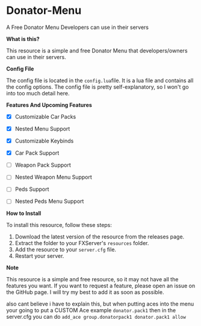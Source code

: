 # Donator-Menu
A Free Donator Menu Developers can use in their servers

**What is this?**

This resource is a simple and free Donator Menu that developers/owners can use in their servers. 

**Config File**

The config file is located in the `config.lua`file. It is a lua file and contains all the config options. The config file is pretty self-explanatory, so I won't go into too much detail here.

**Features And Upcoming Features**
- [x] Customizable Car Packs
- [x] Nested Menu Support
- [x] Customizable Keybinds
- [x] Car Pack Support

- [ ] Weapon Pack Support
- [ ] Nested Weapon Menu Support

- [ ] Peds Support
- [ ] Nested Peds Menu Support


**How to Install**

To install this resource, follow these steps:

1. Download the latest version of the resource from the releases page.
2. Extract the folder to your FXServer's `resources` folder.
3. Add the resource to your `server.cfg` file.
4. Restart your server.

**Note**

This resource is a simple and free resource, so it may not have all the features you want. If you want to request a feature, please open an issue on the GitHub page. I will try my best to add it as soon as possible.

also cant believe i have to explain this, but when putting aces into the menu your going to put a CUSTOM Ace example `donator.pack1` then in the server.cfg you can do `add_ace group.donatorpack1 donator.pack1 allow`
